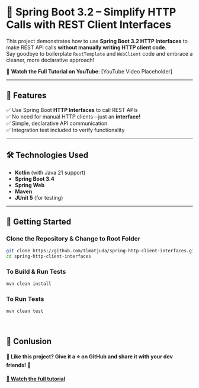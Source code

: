 # 🚀 Spring Boot 3.2 – Simplify HTTP Calls with REST Client Interfaces

This project demonstrates how to use **Spring Boot 3.2 HTTP Interfaces** to make REST API calls **without manually writing HTTP client code**. <br/>
Say goodbye to boilerplate `RestTemplate` and `WebClient` code and embrace a cleaner, more declarative approach!


📌 **Watch the Full Tutorial on YouTube**: [YouTube Video Placeholder]

---

## 📜 Features
✅ Use Spring Boot **HTTP Interfaces** to call REST APIs  
✅ No need for manual HTTP clients—just an **interface!**  
✅ Simple, declarative API communication  
✅ Integration test included to verify functionality

---

## 🛠️ Technologies Used
- **Kotlin** (with Java 21 support)
- **Spring Boot 3.4**
- **Spring Web**
- **Maven**
- **JUnit 5** (for testing)

---

## 🚀 Getting Started

### Clone the Repository & Change to Root Folder
```bash
git clone https://github.com/tlmatjuda/spring-http-client-interfaces.git
cd spring-http-client-interfaces
```

### To Build & Run Tests
```bash
mvn clean install
```

### To Run Tests
```bash
mvn clean test
```
<br/>

## 🤝 Conlusion

#### 🚀 Like this project? Give it a ⭐ on GitHub and share it with your dev friends! 🚀
#### [🎥 Watch the full tutorial](https://youtu.be/8CCnO1MlDwk)